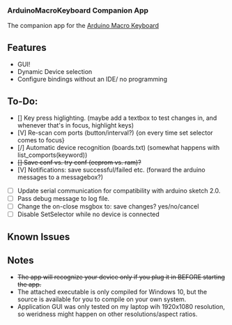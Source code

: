 ### ArduinoMacroKeyboard Companion App
The companion app for the [Arduino Macro Keyboard](https://github.com/Ofir-T/ArduinoMacroKeyboard)


## Features
- GUI!
- Dynamic Device selection
- Configure bindings without an IDE/ no programming

## To-Do:
- [] Key press higlighting. (maybe add a textbox to test changes in, and whenever that's in focus, highlight keys)
- [V] Re-scan com ports (button/interval?) {on every time set selector comes to focus}
- [/] Automatic device recognition (boards.txt) (somewhat happens with list_comports(keyword))
- ~~[] Save conf vs. try conf (eeprom vs. ram)?~~
- [V] Notifications: save successful/failed etc. (forward the arduino messages to a messagebox?)
- [ ] Update serial communication for compatibility with arduino sketch 2.0.
- [ ] Pass debug message to log file.
- [ ] Change the on-close msgbox to: save changes? yes/no/cancel
- [ ] Disable SetSelector while no device is connected

## Known Issues

## Notes
- ~~The app will recognize your device only if you plug it in BEFORE starting the app.~~
- The attached executable is only compiled for Windows 10, but the source is available for you to compile on your own system. 
- Application GUI was only tested on my laptop wih 1920x1080 resolution, so weridness might happen on other resolutions/aspect ratios.
